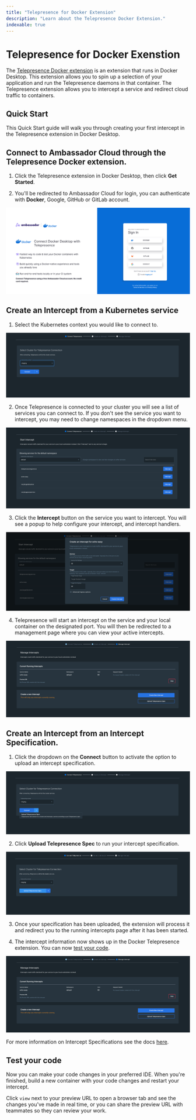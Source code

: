 ```yaml
---
title: "Telepresence for Docker Extension"
description: "Learn about the Telepresence Docker Extension."
indexable: true
---
```

# Telepresence for Docker Exenstion

The [Telepresence Docker extension](../../../../../kubernetes-learning-center/telepresence-docker-extension/) is an extension that runs in Docker Desktop. This extension allows you to spin up a selection of your application and run the Telepresence daemons in that container. The Telepresence extension allows you to intercept a service and redirect cloud traffic to containers.

## Quick Start

This Quick Start guide will walk you through creating your first intercept in the Telepresence extension in Docker Desktop.

## Connect to Ambassador Cloud through the Telepresence Docker extension.

   1. Click the Telepresence extension in Docker Desktop, then click **Get Started**.

   2. You'll be redirected to Ambassador Cloud for login, you can authenticate with **Docker**, Google, GitHub or GitLab account.
   <p align="center">
    <img src="../images/docker_extension_login.png" />
   </p>

## Create an Intercept from a Kubernetes service

   1. Select the Kubernetes context you would like to connect to.
   <p align="center">
    <img src="../images/docker_extension_connect_to_cluster.png" />
   </p>

   2. Once Telepresence is connected to your cluster you will see a list of services you can connect to. If you don't see the service you want to intercept, you may need to change namespaces in the dropdown menu.
   <p align="center">
      <img src="../images/docker_extension_start_intercept_page.png" />
   </p>

   3. Click the **Intercept** button on the service you want to intercept. You will see a popup to help configure your intercept, and intercept handlers.
   <p align="center">
      <img src="../images/docker_extension_start_intercept_popup.png" />
   </p>
 
   4. Telepresence will start an intercept on the service and your local container on the designated port. You will then be redirected to a management page where you can view your active intercepts.
   <p align="center">
      <img src="../images/docker_extension_running_intercepts_page.png" />
   </p>


## Create an Intercept from an Intercept Specification.

   1. Click the dropdown on the **Connect** button to activate the option to upload an intercept specification. 
   <p align="center">
    <img src="../images/docker_extension_button_drop_down.png" />
   </p>

   2. Click **Upload Telepresence Spec** to run your intercept specification.
   <p align="center">
    <img src="../images/docker_extension_upload_spec_button.png" />
   </p>

   3. Once your specification has been uploaded, the extension will process it and redirect you to the running intercepts page after it has been started. 

   4. The intercept information now shows up in the Docker Telepresence extension. You can now [test your code](#test-your-code).
   <p align="center">
    <img src="../images/docker_extension_running_intercepts_page.png" />
   </p>

   <Alert severity="info">
      For more information on Intercept Specifications see the docs <a href="/docs/telepresence/latest/reference/intercepts/specs">here</a>.
   </Alert>

## Test your code

Now you can make your code changes in your preferred IDE. When you're finished, build a new container with your code changes and restart your intercept.

Click `view` next to your preview URL to open a browser tab and see the changes you've made in real time, or you can share the preview URL with teammates so they can review your work.
